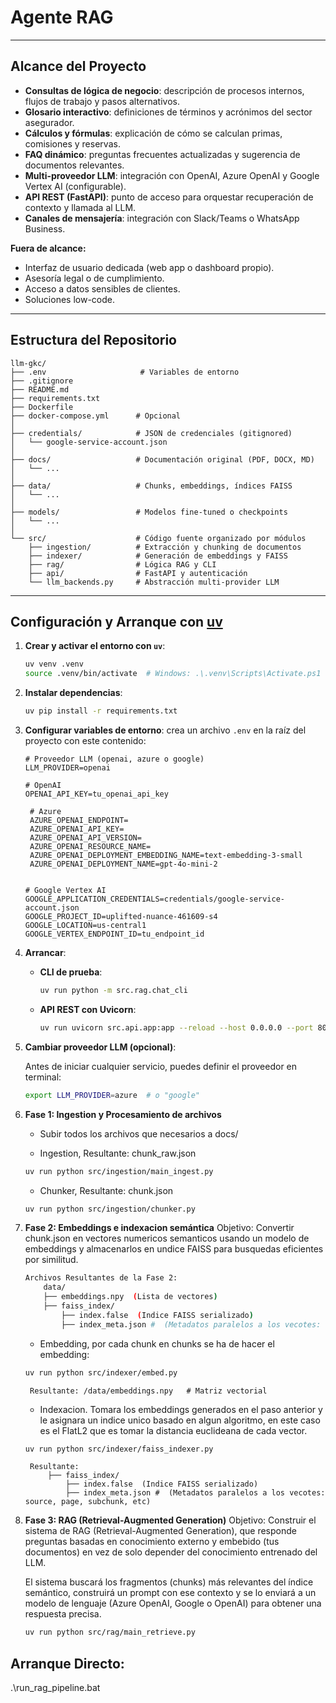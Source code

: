 # Agente RAG 


---

## Alcance del Proyecto

* **Consultas de lógica de negocio**: descripción de procesos internos, flujos de trabajo y pasos alternativos.
* **Glosario interactivo**: definiciones de términos y acrónimos del sector asegurador.
* **Cálculos y fórmulas**: explicación de cómo se calculan primas, comisiones y reservas.
* **FAQ dinámico**: preguntas frecuentes actualizadas y sugerencia de documentos relevantes.
* **Multi-proveedor LLM**: integración con OpenAI, Azure OpenAI y Google Vertex AI (configurable).
* **API REST (FastAPI)**: punto de acceso para orquestar recuperación de contexto y llamada al LLM.
* **Canales de mensajería**: integración con Slack/Teams o WhatsApp Business.

**Fuera de alcance:**

* Interfaz de usuario dedicada (web app o dashboard propio).
* Asesoría legal o de cumplimiento.
* Acceso a datos sensibles de clientes.
* Soluciones low-code.

---

## Estructura del Repositorio

```
llm-gkc/
├── .env                     # Variables de entorno
├── .gitignore
├── README.md
├── requirements.txt
├── Dockerfile
├── docker-compose.yml      # Opcional
│
├── credentials/            # JSON de credenciales (gitignored)
│   └── google-service-account.json
│
├── docs/                   # Documentación original (PDF, DOCX, MD)
│   └── ...
│
├── data/                   # Chunks, embeddings, índices FAISS
│   └── ...
│
├── models/                 # Modelos fine-tuned o checkpoints
│   └── ...
│
└── src/                    # Código fuente organizado por módulos
    ├── ingestion/          # Extracción y chunking de documentos
    ├── indexer/            # Generación de embeddings y FAISS
    ├── rag/                # Lógica RAG y CLI
    ├── api/                # FastAPI y autenticación
    └── llm_backends.py     # Abstracción multi-provider LLM
```

---

## Configuración y Arranque con [uv](https://github.com/astral-sh/uv)


1. **Crear y activar el entorno con `uv`**:

   ```bash
   uv venv .venv
   source .venv/bin/activate  # Windows: .\.venv\Scripts\Activate.ps1
   ```

2. **Instalar dependencias**:

   ```bash
   uv pip install -r requirements.txt
   ```

3. **Configurar variables de entorno**: crea un archivo `.env` en la raíz del proyecto con este contenido:

   ```dotenv
   # Proveedor LLM (openai, azure o google)
   LLM_PROVIDER=openai

   # OpenAI
   OPENAI_API_KEY=tu_openai_api_key

    # Azure
    AZURE_OPENAI_ENDPOINT=
    AZURE_OPENAI_API_KEY=
    AZURE_OPENAI_API_VERSION=
    AZURE_OPENAI_RESOURCE_NAME=
    AZURE_OPENAI_DEPLOYMENT_EMBEDDING_NAME=text-embedding-3-small
    AZURE_OPENAI_DEPLOYMENT_NAME=gpt-4o-mini-2


   # Google Vertex AI
   GOOGLE_APPLICATION_CREDENTIALS=credentials/google-service-account.json
   GOOGLE_PROJECT_ID=uplifted-nuance-461609-s4
   GOOGLE_LOCATION=us-central1
   GOOGLE_VERTEX_ENDPOINT_ID=tu_endpoint_id
   ```

4. **Arrancar**:

   * **CLI de prueba**:

     ```bash
     uv run python -m src.rag.chat_cli
     ```

   * **API REST con Uvicorn**:

     ```bash
     uv run uvicorn src.api.app:app --reload --host 0.0.0.0 --port 8000
     ```

5. **Cambiar proveedor LLM (opcional)**:

   Antes de iniciar cualquier servicio, puedes definir el proveedor en terminal:

   ```bash
   export LLM_PROVIDER=azure  # o "google"
   ```

6. **Fase 1: Ingestion y Procesamiento de archivos**
    - Subir todos los archivos que necesarios a docs/


    - Ingestion, Resultante: chunk_raw.json
    ```bash
    uv run python src/ingestion/main_ingest.py
    ``` 


    - Chunker, Resultante: chunk.json
    ```bash
    uv run python src/ingestion/chunker.py   
    ```



7. **Fase 2: Embeddings e indexacion semántica**
    Objetivo: Convertir chunk.json en vectores numericos semanticos usando un modelo de embeddings y almacenarlos en undice FAISS para busquedas eficientes por similitud. 

    ```bash
    Archivos Resultantes de la Fase 2: 
        data/
        ├── embeddings.npy  (Lista de vectores)
        ├── faiss_index/ 
            ├── index.false  (Indice FAISS serializado)
            ├── index_meta.json #  (Metadatos paralelos a los vecotes: source, page, subchunk, etc)
    ```


    - Embedding, por cada chunk en chunks se ha de hacer el embedding: 

    ```bash
    uv run python src/indexer/embed.py
    ```
        Resultante: /data/embeddings.npy   # Matriz vectorial

    - Indexacion. Tomara los embeddings generados en el paso anterior y le asignara un indice unico basado en algun algoritmo, en este caso es el FlatL2 que es tomar la distancia euclideana de cada vector. 

    ```bash
    uv run python src/indexer/faiss_indexer.py
    ```
        Resultante: 
            ├── faiss_index/ 
                ├── index.false  (Indice FAISS serializado)
                ├── index_meta.json #  (Metadatos paralelos a los vecotes: source, page, subchunk, etc)



8. **Fase 3: RAG (Retrieval-Augmented Generation)**
    Objetivo: Construir el sistema de RAG (Retrieval-Augmented Generation), que responde preguntas basadas en conocimiento externo y embebido (tus documentos) en vez de solo depender del conocimiento entrenado del LLM.

    El sistema buscará los fragmentos (chunks) más relevantes del índice semántico, construirá un prompt con ese contexto y se lo enviará a un modelo de lenguaje (Azure OpenAI, Google o OpenAI) para obtener una respuesta precisa.

    ```bash
    uv run python src/rag/main_retrieve.py  
    ```





## Arranque Directo: 
.\run_rag_pipeline.bat